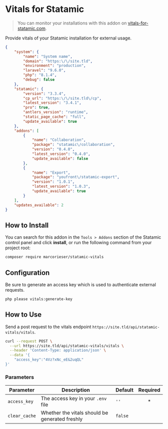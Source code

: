 # Vitals for Statamic
> You can monitor your installations with this addon on [vitals-for-statamic.com](https://vitals-for-statamic.com).

Provide vitals of your Statamic installation for external usage. 
```json
{
	"system": {
		"name": "System name",
		"domain": "https:\/\/site.tld",
		"environment": "production",
		"laravel": "9.6.0",
		"php": "8.1.4",
		"debug": false
	},
	"statamic": {
		"version": "3.3.4",
		"cp_url": "https:\/\/site.tld\/cp",
		"latest_version": "3.4.1",
		"pro": true,
		"antlers_version": "runtime",
		"static_page_cache": "full",
		"update_available": true
	},
	"addons": [
		{
			"name": "Collaboration",
			"package": "statamic\/collaboration",
			"version": "0.4.0",
			"latest_version": "0.4.0",
			"update_available": false
		},
		{
			"name": "Export",
			"package": "youfront\/statamic-export",
			"version": "1.0.1",
			"latest_version": "1.0.3",
			"update_available": true
		}
	],
	"updates_available": 2
}
```

## How to Install

You can search for this addon in the `Tools > Addons` section of the Statamic control panel and click **install**, or run the following command from your project root:

``` bash
composer require marcorieser/statamic-vitals
```

## Configuration
Be sure to generate an access key which is used to authenticate external requests.
```bash
php please vitals:generate-key
```

## How to Use
Send a post request to the vitals endpoint `https://site.tld/api/statamic-vitals/vitals`.
```bash
curl --request POST \
  --url https://site.tld/api/statamic-vitals/vitals \
  --header 'Content-Type: application/json' \
  --data '{
	"access_key":"4Vz?xNc_eE&2uqQL"
}'
```

### Parameters
| Parameter     | Description                                    | Default | Required |
|---------------|------------------------------------------------|---------|:--------:|
| `access_key`  | The access key in your `.env` file     | `''`    |    *     |
| `clear_cache` | Whether the vitals should be generated freshly | `false` |          |
